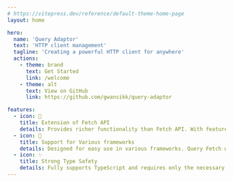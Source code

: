 ```yaml
---
# https://vitepress.dev/reference/default-theme-home-page
layout: home

hero:
  name: 'Query Adaptor'
  text: 'HTTP client management'
  tagline: 'Creating a powerful HTTP client for anywhere'
  actions:
    - theme: brand
      text: Get Started
      link: /welcome
    - theme: alt
      text: View on GitHub
      link: https://github.com/gwansikk/query-adaptor

features:
  - icon: 🧰
    title: Extension of Fetch API
    details: Provides richer functionality than Fetch API. With features like Instance, Interceptor, and Effect, it minimizes complex configurations and enables flexible HTTP communication.
  - icon: 🧩
    title: Support for Various frameworks
    details: Designed for easy use in various frameworks. Query Fetch works seamlessly in specialized Fetch API frameworks like Next.js, React Native, and Tauri by simply being used as an adapter.
  - icon: ✨
    title: Strong Type Safety
    details: Fully supports TypeScript and requires only the necessary types for precise type inference. This minimizes unnecessary types and ensures robust type safety.
---
```

